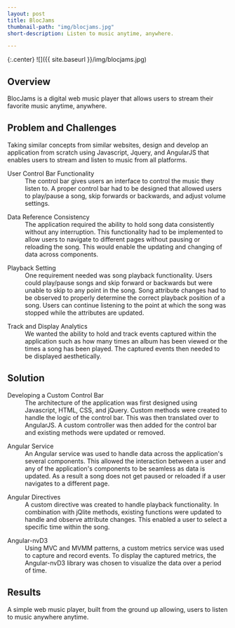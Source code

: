 ```yaml
---
layout: post
title: BlocJams
thumbnail-path: "img/blocjams.jpg"
short-description: Listen to music anytime, anywhere.

---
```


{:.center}
![]({{ site.baseurl }}/img/blocjams.jpg)

## Overview

BlocJams is a digital web music player that allows users to stream their favorite music anytime, anywhere.  

## Problem and Challenges

Taking similar concepts from similar websites, design and develop an application from scratch using Javascript, Jquery, and AngularJS that enables users to stream and listen to music from all platforms.

<div class="col-all">
  <dl>
    <dt class="heading">User Control Bar Functionality</dt>
      <dd class="col-info">
        The control bar gives users an interface to control the music they listen to. A proper control bar had to be designed that allowed users to play/pause a song, skip forwards or backwards, and adjust volume settings.
      </dd>
  </dl>
  <dl>
      <dt class="heading">Data Reference Consistency</dt>
        <dd class="col-info">
          The application required the ability to hold song data consistently without any interruption. This functionality had to be implemented to allow users to navigate to different pages without pausing or reloading the song. This would enable the updating and changing of data across components.
        </dd>
  </dl>
  </div>
  <div class="col-all">
  <dl>
      <dt class="heading">Playback Setting</dt>
        <dd class="col-info">
          One requirement needed was song playback functionality. Users could play/pause songs and skip forward or backwards but were unable to skip to any point in the song. Song attribute changes had to be observed to properly determine the correct playback position of a song.  Users can continue listening to the point at which the song was stopped while the attributes are updated.  
        </dd>
  </dl>
  <dl>
      <dt class="heading">Track and Display Analytics</dt>
        <dd class="col-info">
          We wanted the ability to hold and track events captured within the application such as how many times an album has been viewed or the times a song has been played. The captured events then needed to be displayed aesthetically.
        </dd>
  </dl>
</div>

## Solution

<div class="col-all">
  <dl>
      <dt class="heading">Developing a Custom Control Bar</dt>
        <dd class="col-info">
          The architecture of the application was first designed using Javascript, HTML, CSS, and jQuery. Custom methods were created to handle the logic of the control bar.  This was then translated over to AngularJS. A custom controller was then added for the control bar and existing methods were updated or removed.
        </dd>
  </dl>
  <dl>
    <dt class="heading">Angular Service</dt>
      <dd class="col-info">
        An Angular service was used to handle data across the application's several components. This allowed the interaction between a user and any of the application's components to be seamless as data is updated. As a result a song does not get paused or reloaded if a user navigates to a different page.
      </dd>
  </dl>
  </div>
  <div class="col-all">
    <dl>
      <dt class="heading">Angular Directives</dt>
        <dd class="col-info">
          A custom directive was created to handle playback functionality. In combination with jQlite methods, existing functions were updated to handle and observe attribute changes. This enabled a user to select a specific time within the song.
        </dd>
    </dl>
  <dl>
    <dt class="heading">Angular-nvD3</dt>
      <dd class="col-info">
        Using MVC and MVMM patterns, a custom metrics service was used to capture and record events. To display the captured metrics, the Angular-nvD3 library was chosen to visualize the data over a period of time.  
      </dd>
  </dl>
</div>


## Results

A simple web music player, built from the ground up allowing, users to listen to music anywhere anytime.
